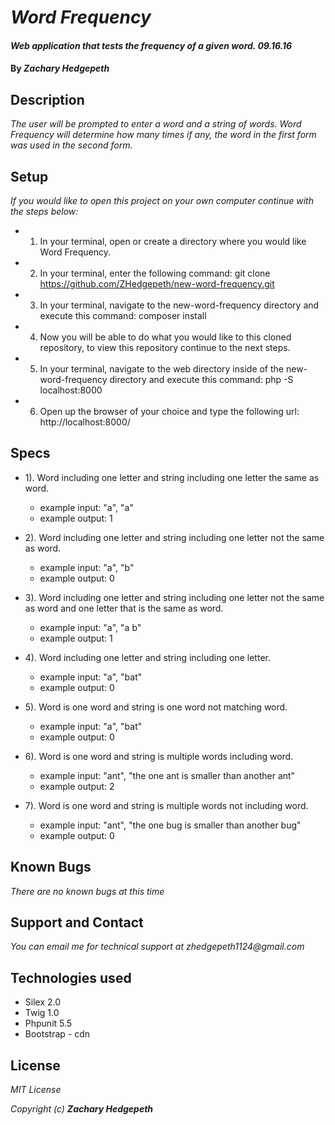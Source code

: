 # _Word Frequency_

#### _Web application that tests the frequency of a given word. 09.16.16_

#### By _**Zachary Hedgepeth**_

## Description
_The user will be prompted to enter a word and a string of words. Word Frequency will determine how many times if any, the word in the first form was used in the second form._

## Setup
_If you would like to open this project on your own computer continue with the steps below:_

* 1) In your terminal, open or create a directory where you would like Word Frequency.

* 2) In your terminal, enter the following command: git clone https://github.com/ZHedgepeth/new-word-frequency.git

* 3) In your terminal, navigate to the new-word-frequency directory and execute this command: composer install

* 4) Now you will be able to do what you would like to this cloned repository, to view this repository continue to the next steps.

* 5) In your terminal, navigate to the web directory inside of the new-word-frequency directory and execute this command: php -S localhost:8000

* 6) Open up the browser of your choice and type the following url: http://localhost:8000/

## Specs
* 1). Word including one letter and string including one letter the same as word.
  + example input: "a", "a"
  + example output: 1

* 2). Word including one letter and string including one letter not the same as word.
  + example input: "a", "b"
  + example output: 0

* 3). Word including one letter and string including one letter not the same as word and one letter that is the same as word.
  + example input: "a", "a b"
  + example output: 1

* 4). Word including one letter and string including one letter.
  + example input: "a", "bat"
  + example output: 0

* 5). Word is one word and string is one word not matching word.
  + example input: "a", "bat"
  + example output: 0

* 6). Word is one word and string is multiple words including word.
  + example input: "ant", "the one ant is smaller than another ant"
  + example output: 2

* 7). Word is one word and string is multiple words not including word.
  + example input: "ant", "the one bug is smaller than another bug"
  + example output: 0

## Known Bugs
_There are no known bugs at this time_

## Support and Contact
_You can email me for technical support at zhedgepeth1124@gmail.com_

## Technologies used

* Silex 2.0
* Twig 1.0
* Phpunit 5.5
* Bootstrap - cdn

## License

_MIT License_

_Copyright (c) **Zachary Hedgepeth**_
